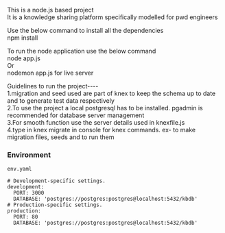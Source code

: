 This is a node.js based project<br />
It is a knowledge sharing platform specifically modelled for pwd engineers<br />

Use the below command to install all the dependencies<br />
npm install <br />

To run the node application use the below command<br />
node app.js<br />
Or<br />
nodemon app.js for live server<br />

Guidelines to run the project----<br />
1.migration and seed used are part of knex to keep the schema up to date and to generate test data respectively <br />
2.To use the project a local postgresql has to be installed. pgadmin is recommended for database server management <br />
3.For smooth function use the server details used in knexfile.js <br />
4.type in knex migrate in console for knex commands. ex- to make migration files, seeds and to run them <br />

### Environment

`env.yaml`

```
# Development-specific settings.
development:
  PORT: 3000
  DATABASE: 'postgres://postgres:postgres@localhost:5432/kbdb'
# Production-specific settings.
production:
  PORT: 80
  DATABASE: 'postgres://postgres:postgres@localhost:5432/kbdb'
```